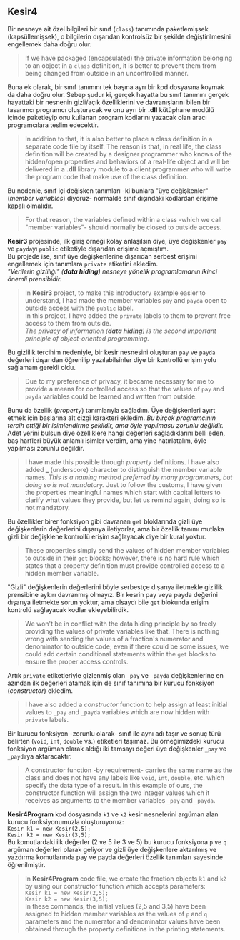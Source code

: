 ﻿## Kesir4
Bir nesneye ait özel bilgileri bir sınıf (`class`)
tanımında paketlemişsek (kapsüllemişsek),
o bilgilerin dışarıdan kontrolsüz bir şekilde
değiştirilmesini engellemek daha doğru olur.
> If we have packaged (encapsulated) the
private information belonging to an object
in a `class` definition, it is better to prevent
them from being changed from outside in an
uncontrolled manner.

Buna ek olarak, bir sınıf tanımını tek başına ayrı
bir kod dosyasına koymak da daha doğru olur.
Sebep şudur ki, gerçek hayatta bu sınıf tanımını
gerçek hayattaki bir nesnenin gizli/açık özelliklerini
ve davranışlarını bilen bir tasarımcı programcı
oluşturacak ve onu ayrı bir **.dll** kütüphane modülü
içinde paketleyip onu kullanan program kodlarını 
yazacak olan aracı programcılara teslim edecektir.
> In addition to that, it is also better to place
a class definition in a separate code file by itself.
The reason is that, in real life, the class definition
will be created by a designer programmer
who knows of the hidden/open properties and behaviors
of a real-life object and will be delivered in a
**.dll** library module to a client programmer
who will write the program code
that make use of the class definition.

Bu nedenle, sınıf içi değişken tanımları -ki bunlara
"üye değişkenler" (*member variables*) diyoruz-
normalde sınıf dışındaki kodlardan erişime kapalı
olmalıdır.
> For that reason, the variables defined within
a class -which we call "member variables"-
should normally be closed to outside access.

**Kesir3** projesinde, ilk giriş örneği
kolay anlaşılsın diye, üye değişkenler
`pay` ve `payda`yı `public` etiketiyle
dışarıdan erişime açmıştım.<br>
Bu projede ise, sınıf üye değişkenlerine
dışarıdan serbest erişimi engellemek için
tanımlara `private` etiketini ekledim.<br>
*"Verilerin gizliliği" (**data hiding**)
nesneye yönelik programlamanın
ikinci önemli prensibidir.*
> In **Kesir3** project, to make this introductory
example easier to understand, I had made
the member variables `pay` and `payda`
open to outside access with the `public` label.<br>
In this project, I have added the `private` labels
to them to prevent free access to them from outside.<br>
*The privacy of information (**data hiding**) is the
second important principle of object-oriented programming.*

Bu gizlilik tercihim nedeniyle, bir kesir nesnesini
oluşturan `pay` ve `payda` değerleri dışarıdan
öğrenilip yazılabilsinler diye
bir kontrollü erişim yolu sağlamam gerekli oldu.
> Due to my preference of privacy, it became necessary
for me to provide a means for controlled access
so that the values of `pay` and `payda` variables
could be learned and written from outside.

Bunu da özellik (*property*) tanımlarıyla sağladım.
Üye değişkenleri ayırt etmek için başlarına
alt çizgi karakteri ekledim.
*Bu birçok programcının tercih ettiği
bir isimlendirme şeklidir, 
ama öyle yapılmasu zorunlu değildir.*
Adet yerini bulsun diye özelliklere hangi değerleri
sağladıklarını belli eden, baş harfleri büyük
anlamlı isimler verdim, ama yine hatırlatalım,
öyle yapılması zorunlu değildir.
> I have made this possible through *property*
definitions. I have also added **_** (underscore)
character to distinguish the member variable names.
*This is a naming method preferred by many programmers,
but doing so is not mandatory.*
Just to follow the customs, I have given the properties
meaningful names which start with capital letters
to clarify what values they provide,
but let us remind again, doing so is not mandatory.<br>

Bu özellikler birer fonksiyon
gibi davranan `get` bloklarında
gizli üye değişkenlerin değerlerini
dışarıya iletiyorlar, ama bir özellik tanımı
mutlaka gizli bir değişklene kontrollü erişim
sağlayacak diye bir kural yoktur.
> These properties simply send the values of hidden
member variables to outside in their `get` blocks;
however, there is no hard rule which states that
a property definition must provide controlled access
to a hidden member variable.

"Gizli" değişkenlerin değerlerini
böyle serbestçe dışarıya iletmekle
gizlilik prensibine aykırı davranmış  olmayız.
Bir kesrin pay veya payda değerini
dışarıya iletmekte sorun yoktur,
ama olsaydı bile `get` blokunda erişim
kontrolü sağlayacak kodlar ekleyebilirdik.
> We won't be in conflict with the data hiding principle
by so freely providing the values of private variables
like that.
There is nothing wrong with sending the values of
a fraction's numerator and denominator to outside code;
even if there could be some issues, we could add
certain conditional statements within the `get` blocks
to ensure the proper access controls.

Artık `private` etiketleriyle gizlenmiş
olan `_pay` ve `_payda` değişkenlerine
en azından ilk değerleri atamak için de
sınıf tanımına bir kurucu fonksiyon
(*constructor*) ekledim.
> I have also added a *constructor* function
to help assign at least initial values
to `_pay` and `_payda` variables which are
now hidden with `private` labels.

Bir kurucu fonksiyon -zorunlu olarak- 
sınıf ile aynı adı taşır
ve sonuç türü belirten (`void`, `int`, `double` vs.)
etiketleri taşımaz.
Bu örneğimizdeki kurucu fonksiyon argüman
olarak aldığı iki tamsayı değeri üye değişkenler
`_pay` ve `_payda`ya aktaracaktır.
> A constructor function -by requirement- 
carries the same name as the class
and does not have any labels like
`void`, `int`, `double`, etc. 
which specify the data type of a result.
In this example of ours, the constructor function
will assign the two integer values which it receives
as arguments to the member variables 
`_pay` and `_payda`.

**Kesir4Program** kod dosyasında `k1` ve `k2`
kesir nesnelerini argüman alan
kurucu fonksiyonumuzla oluşturuyoruz:<br>
`Kesir k1 = new Kesir(2,5);`<br>
`Kesir k2 = new Kesir(3,5);`<br>
Bu komutlardaki ilk değerler (2 ve 5 ile 3 ve 5)
bu kurucu fonksiyona `p` ve `q` argüman değerleri olarak
geliyor ve gizli üye değişkenlere aktarılmış
ve yazdırma komutlarında pay ve payda değerleri
özellik tanımları sayesinde öğrenilmiştir.
> In **Kesir4Program** code file,
we create the fraction objects `k1` and `k2`
by using our constructor function which accepts
parameters:<br>
`Kesir k1 = new Kesir(2,5);`<br>
`Kesir k2 = new Kesir(3,5);`<br>
In these commands, the initial values (2,5 and 3,5)
have been assigned to hidden member variables
as the values of `p` and `q` parameters
and the numerator and denominator values
have been obtained through the property definitions
in the printing statements.
